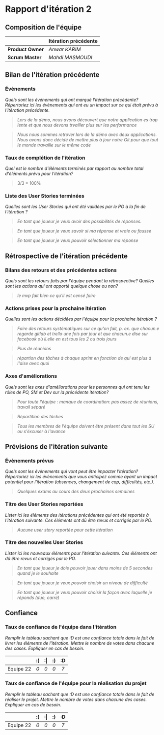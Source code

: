 # Rapport d'itération 2

## Composition de l'équipe 


|  &nbsp;                 | Itération précédente  |
| -------------           |-------------             |
| **Product Owner**       | *Anwar KARIM*                |
| **Scrum Master**        | *Mahdi MASMOUDI*                 |

## Bilan de l'itération précédente  
### Évènements 
*Quels sont les évènements qui ont marqué l'itération précédente? Répertoriez ici les évènements qui ont eu un impact sur ce qui était prévu à l'itération précédente.*
> *Lors de la démo, nous avons découvert que notre application es trop lente et que nous devons trvailler plus sur les performance*

> *Nous nous sommes retrover lors de la démo avec deux applications. Nous avons donc décidé de mettre plus à jour notre Git pour que tout le monde travaille sur le même code*

### Taux de complétion de l'itération  
*Quel est le nombre d'éléments terminés par rapport au nombre total d'éléments prévu pour l'itération?*
> 3/3 = 100%


### Liste des User Stories terminées
*Quelles sont les User Stories qui ont été validées par le PO à la fin de l'itération ?*
> *En tant que joueur je veux avoir des possibilités de réponses.*

> *En tant que joueur je veux savoir si ma réponse et vraie ou fausse*

> *En tant que joueur je veux pouvoir sélectionner ma réponse*

## Rétrospective de l'itération précédente
  
### Bilans des retours et des précédentes actions 
*Quels sont les retours faits par l'équipe pendant la rétrospective? Quelles sont les actions qui ont apporté quelque chose ou non?*
> *le mvp fait bien ce qu'il est censé faire*


### Actions prises pour la prochaine itération
*Quelles sont les actions décidées par l'équipe pour la prochaine itération ?*
> *Faire des retours systématiques sur ce qu'on fait, p. ex. que chacun.e regarde gitlab et trello une fois par jour et que chacun.e dise sur facebook où il.elle en est tous les 2 ou trois jours*

> *Plus de réunions*

> *répartion des tâches à chaque sprint en fonction de qui est plus à l'aise avec quoi*

 
### Axes d'améliorations 
*Quels sont les axes d'améliorations pour les personnes qui ont tenu les rôles de PO, SM et Dev sur la précédente itération?*
> *Pour toute l'équipe : manque de coordination: pas assez de réunions,	travail séparé*

> *Répartition des tâches*

> *Tous les membres de l'équipe doivent être présent dans tout les SU ou s'éxcuser à l'avance*

## Prévisions de l'itération suivante  
### Évènements prévus  
*Quels sont les évènements qui vont peut être impacter l'itération? Répertoriez ici les évènements que vous anticipez comme ayant un impact potentiel pour l'itération (absences, changement de cap, difficultés, etc.).*
> *Quelques exams au cours des deux prochaines semaines*


### Titre des User Stories reportées  
*Lister ici les éléments des itérations précédentes qui ont été reportés à l'itération suivante. Ces éléments ont dû être revus et corrigés par le PO.*
> *Aucune user story reportée pour cette itération*

### Titre des nouvelles User Stories  
*Lister ici les nouveaux éléments pour l'itération suivante. Ces éléments ont dû être revus et corrigés par le PO.*
> *En tant que joueur je dois pouvoir jouer dans moins de 5 secondes quand je le souhaite*

> *En tant que joueur je veux pouvoir choisir un niveau de difficulté*

> *En tant que joueur je veux pouvoir choisir la façon avec laquelle je réponds (duo, carré)*


## Confiance 
### Taux de confiance de l'équipe dans l'itération  
*Remplir le tableau sachant que :D est une confiance totale dans le fait de livrer les éléments de l'itération. Mettre le nombre de votes dans chacune des cases. Expliquer en cas de besoin.*

|          	| :( 	| :&#124; 	| :) 	| :D 	|
|:--------:	|:----:	|:----:	    |:----:	|:----:	|
| Equipe 22 	|  *0* 	|  *0* 	    |  *0* 	|  *7* 	|

### Taux de confiance de l'équipe pour la réalisation du projet 
*Remplir le tableau sachant que :D est une confiance totale dans le fait de réaliser le projet. Mettre le nombre de votes dans chacune des cases. Expliquer en cas de besoin.*

|          	| :( 	| :&#124; 	| :) 	| :D 	|
|:--------:	|:----:	|:----:	    |:----:	|:----:	|
| Equipe 22	|  *0* 	|  *0* 	    |  *0* 	|  *7* 	|

 
 